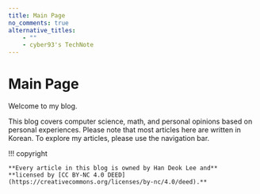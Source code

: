 ```yaml
---
title: Main Page
no_comments: true
alternative_titles:
    - ""
    - cyber93's TechNote
---
```


# Main Page

Welcome to my blog.

This blog covers computer science, math, and personal opinions based on personal experiences.
Please note that most articles here are written in Korean.
To explore my articles, please use the navigation bar.

!!! copyright

    **Every article in this blog is owned by Han Deok Lee and**
    **licensed by [CC BY-NC 4.0 DEED](https://creativecommons.org/licenses/by-nc/4.0/deed).**
